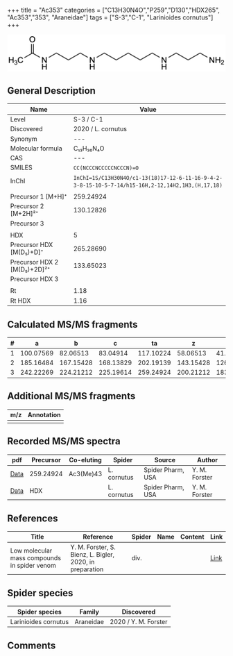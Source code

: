 +++
title = "Ac353"
categories = ["C13H30N4O","P259","D130","HDX265",
"Ac353","353",
"Araneidae"]
tags = ["S-3","C-1",
"Larinioides cornutus"]
+++

![](/img/Ac353.png)

## General Description

| Name                       | Value              |
|----------------------------|--------------------|
| Level                      | S-3 / C-1          |
| Discovered                 | 2020 / L. cornutus |
| Synonym                    | ---                |
| Molecular formula          | C₁₃H₃₀N₄O                   |
| CAS                        | ---                |
| SMILES | `CC(NCCCNCCCCCNCCCN)=O`  |
| InChI  | `InChI=1S/C13H30N4O/c1-13(18)17-12-6-11-16-9-4-2-3-8-15-10-5-7-14/h15-16H,2-12,14H2,1H3,(H,17,18)`  |
|                            |                    |
| Precursor 1 [M+H]⁺         | 259.24924                   |
| Precursor 2 [M+2H]²⁺       | 130.12826                   |
| Precursor 3                |                    |
|                            |                    |
| HDX                        | 5                   |
| Precursor HDX   [M(D₅)+D]⁺   | 265.28690                   |
| Precursor HDX 2 [M(D₅)+2D]²⁺ | 133.65023                   |
| Precursor HDX 3            |                    |
|                            |                    |
| Rt                         | 1.18                   |
| Rt HDX                     | 1.16                   |

## Calculated MS/MS fragments

| # | a         | b         | c         | ta        | z         | y         | tz        |
|---|-----------|-----------|-----------|-----------|-----------|-----------|-----------|
| 1 | 100.07569 | 82.06513 | 83.04914 | 117.10224 | 58.06513 | 41.03858 | 75.09167 |
| 2 | 185.16484 | 167.15428 | 168.13829 | 202.19139 | 143.15428 | 126.12773 | 160.18082 |
| 3 | 242.22269 | 224.21212 | 225.19614 | 259.24924 | 200.21212 | 183.18558 | 217.23867 |

## Additional MS/MS fragments

| m/z | Annotation |
|-----|------------|
|     |            |

## Recorded MS/MS spectra

| pdf                                             | Precursor | Co-eluting | Spider      | Source                       | Author        |
|-------------------------------------------------|-----------|------------|-------------|------------------------------|---------------|
| [Data](/pdf/L-cornutus/259_Ac3(Me)43_Ac353_Lc.pdf) | 259.24924 | Ac3(Me)43          | L. cornutus | Spider Pharm, USA | Y. M. Forster |
| [Data](/pdf/L-cornutus/259_Ac353_Lc_HDX.pdf) | HDX |           | L. cornutus | Spider Pharm, USA | Y. M. Forster |


## References

| Title | Reference | Spider | Name | Content | Link |
|-------|-----------|--------|------|---------|------|
| Low molecular mass compounds in spider venom      | Y. M. Forster, S. Bienz, L. Bigler, 2020, in preparation          | div.       |   |   | [Link](unknown) |

## Spider species

| Spider species     | Family     | Discovered           |
|--------------------|------------|----------------------|
| Larinioides cornutus | Araneidae | 2020 / Y. M. Forster |


## Comments